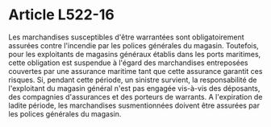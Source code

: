 # Article L522-16

Les marchandises susceptibles d'être warrantées sont obligatoirement assurées contre l'incendie par les polices générales du magasin.   Toutefois, pour les exploitants de magasins généraux établis dans les ports maritimes, cette obligation est suspendue à l'égard des marchandises entreposées couvertes par une assurance maritime tant que cette assurance garantit ces risques.   Si, pendant cette période, un sinistre survient, la responsabilité de l'exploitant du magasin général n'est pas engagée vis-à-vis des déposants, des compagnies d'assurances et des porteurs de warrants.   A l'expiration de ladite période, les marchandises susmentionnées doivent être assurées par les polices générales du magasin.